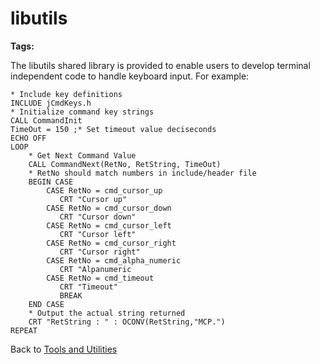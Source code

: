 # libutils

<PageHeader />

**Tags:**
<badge text='terminal independence' vertical='middle' />

The libutils shared library is provided to enable users to develop terminal independent code to handle keyboard input. For example:

```
* Include key definitions
INCLUDE jCmdKeys.h
* Initialize command key strings
CALL CommandInit
TimeOut = 150 ;* Set timeout value deciseconds
ECHO OFF
LOOP
    * Get Next Command Value
    CALL CommandNext(RetNo, RetString, TimeOut)
    * RetNo should match numbers in include/header file
    BEGIN CASE
        CASE RetNo = cmd_cursor_up
           CRT "Cursor up"
        CASE RetNo = cmd_cursor_down
           CRT "Cursor down"
        CASE RetNo = cmd_cursor_left
           CRT "Cursor left"
        CASE RetNo = cmd_cursor_right
           CRT "Cursor right"
        CASE RetNo = cmd_alpha_numeric
           CRT "Alpanumeric
        CASE RetNo = cmd_timeout
           CRT "Timeout"
           BREAK
    END CASE
    * Output the actual string returned
    CRT "RetString : " : OCONV(RetString,"MCP.")
REPEAT
```

Back to [Tools and Utilities](./../README.md)
<PageFooter />
